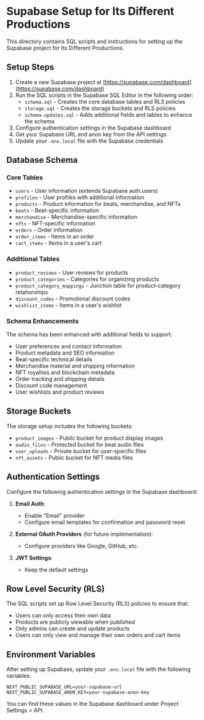 # Supabase Setup for Its Different Productions

This directory contains SQL scripts and instructions for setting up the Supabase project for Its Different Productions.

## Setup Steps

1. Create a new Supabase project at [https://supabase.com/dashboard](https://supabase.com/dashboard)
2. Run the SQL scripts in the Supabase SQL Editor in the following order:
   - `schema.sql` - Creates the core database tables and RLS policies
   - `storage.sql` - Creates the storage buckets and RLS policies
   - `schema-updates.sql` - Adds additional fields and tables to enhance the schema
3. Configure authentication settings in the Supabase dashboard
4. Get your Supabase URL and anon key from the API settings
5. Update your `.env.local` file with the Supabase credentials

## Database Schema

### Core Tables

- `users` - User information (extends Supabase auth.users)
- `profiles` - User profiles with additional information
- `products` - Product information for beats, merchandise, and NFTs
- `beats` - Beat-specific information
- `merchandise` - Merchandise-specific information
- `nfts` - NFT-specific information
- `orders` - Order information
- `order_items` - Items in an order
- `cart_items` - Items in a user's cart

### Additional Tables

- `product_reviews` - User reviews for products
- `product_categories` - Categories for organizing products
- `product_category_mappings` - Junction table for product-category relationships
- `discount_codes` - Promotional discount codes
- `wishlist_items` - Items in a user's wishlist

### Schema Enhancements

The schema has been enhanced with additional fields to support:

- User preferences and contact information
- Product metadata and SEO information
- Beat-specific technical details
- Merchandise material and shipping information
- NFT royalties and blockchain metadata
- Order tracking and shipping details
- Discount code management
- User wishlists and product reviews

## Storage Buckets

The storage setup includes the following buckets:

- `product_images` - Public bucket for product display images
- `audio_files` - Protected bucket for beat audio files
- `user_uploads` - Private bucket for user-specific files
- `nft_assets` - Public bucket for NFT media files

## Authentication Settings

Configure the following authentication settings in the Supabase dashboard:

1. **Email Auth**:
   - Enable "Email" provider
   - Configure email templates for confirmation and password reset

2. **External OAuth Providers** (for future implementation):
   - Configure providers like Google, GitHub, etc.

3. **JWT Settings**:
   - Keep the default settings

## Row Level Security (RLS)

The SQL scripts set up Row Level Security (RLS) policies to ensure that:

- Users can only access their own data
- Products are publicly viewable when published
- Only admins can create and update products
- Users can only view and manage their own orders and cart items

## Environment Variables

After setting up Supabase, update your `.env.local` file with the following variables:

```
NEXT_PUBLIC_SUPABASE_URL=your-supabase-url
NEXT_PUBLIC_SUPABASE_ANON_KEY=your-supabase-anon-key
```

You can find these values in the Supabase dashboard under Project Settings > API.
